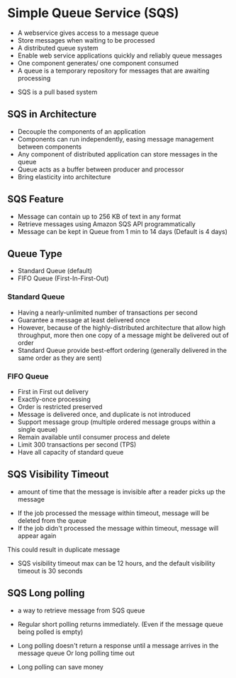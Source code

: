 # Simple Queue Service (SQS)
- A webservice gives access to a message queue
- Store messages when waiting to be processed
- A distributed queue system
- Enable web service applications quickly and reliably queue messages
- One component generates/ one component consumed
- A queue is a temporary repository for messages that are awaiting processing

* SQS is a pull based system

## SQS in Architecture
* Decouple the components of an application
* Components can run independently, easing message management between components
* Any component of distributed application can store messages in the queue
* Queue acts as a buffer between producer and processor
* Bring elasticity into architecture

## SQS Feature
* Message can contain up to 256 KB of text in any format
* Retrieve messages using Amazon SQS API programmatically
* Message can be kept in Queue from 1 min to 14 days (Default is 4 days)

## Queue Type 
* Standard Queue (default)
* FIFO Queue (First-In-First-Out)

### Standard Queue
- Having a nearly-unlimited number of transactions per second
- Guarantee a message at least delivered once
- However, because of the highly-distributed architecture that allow high throughput, more then one copy of a message might be delivered out of order
- Standard Queue provide best-effort ordering (generally delivered in the same order as they are sent)

### FIFO Queue
- First in First out delivery
- Exactly-once processing
- Order is restricted preserved
- Message is delivered once, and duplicate is not introduced
- Support message group (multiple ordered message groups within a single queue)
- Remain available until consumer process and delete
- Limit 300 transactions per second (TPS)
- Have all capacity of standard queue

## SQS Visibility Timeout
- amount of time that the message is invisible after a reader picks up the message

* If the job processed the message within timeout, message will be deleted from the queue
* If the job didn't processed the message within timeout, message will appear again

This could result in duplicate message

* SQS visibility timeout max can be 12 hours, and the default visibility timeout is 30 seconds

## SQS Long polling
- a way to retrieve message from SQS queue

* Regular short polling returns immediately. (Even if the message queue being polled is empty)

* Long polling doesn't return a response until a message arrives in the message queue Or long polling time out

* Long polling can save money

